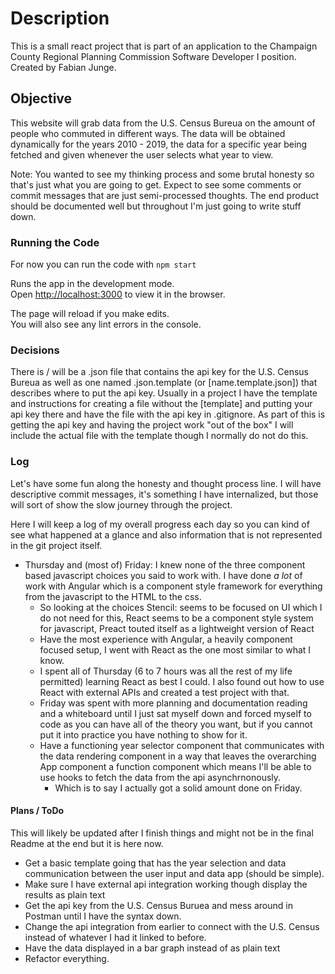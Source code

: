 # Description

This is a small react project that is part of an application to the Champaign County Regional Planning Commission Software Developer I position.
Created by Fabian Junge.

## Objective

This website will grab data from the U.S. Census Bureua on the amount of people who commuted in different ways.
The data will be obtained dynamically for the years 2010 - 2019, the data for a specific year being fetched and given whenever the user selects what year to view.

Note: You wanted to see my thinking process and some brutal honesty so that's just what you are going to get.
Expect to see some comments or commit messages that are just semi-processed thoughts. The end product should be documented well but throughout I'm just going to write stuff down.

### Running the Code

For now you can run the code with `npm start`

Runs the app in the development mode.\
Open [http://localhost:3000](http://localhost:3000) to view it in the browser.

The page will reload if you make edits.\
You will also see any lint errors in the console.

### Decisions
There is / will be a .json file that contains the api key for the U.S. Census Bureua as well as one named .json.template (or \[name\.template.json]) that describes where to put the api key.
Usually in a project I have the template and instructions for creating a file without the \[template\] and putting your api key there and have the file with the api key in .gitignore.
As part of this is getting the api key and having the project work "out of the box" I will include the actual file with the template though I normally do not do this.

### Log 
Let's have some fun along the honesty and thought process line.
I will have descriptive commit messages, it's something I have internalized, but those will sort of show the slow journey through the project.

Here I will keep a log of my overall progress each day so you can kind of see what happened at a glance and also information that is not represented in the git project itself.

* Thursday and (most of) Friday: I knew none of the three component based javascript choices you said to work with. I have done *a lot* of work with Angular which is a component style framework for
everything from the javascript to the HTML to the css.
	* So looking at the choices Stencil: seems to be focused on UI which I do not need for this, React seems to be a component style system for javascript, Preact touted itself as a lightweight version of React
	* Have the most experience with Angular, a heavily component focused setup, I went with React as the one most similar to what I know.
	* I spent all of Thursday (6 to 7 hours was all the rest of my life permitted) learning React as best I could. I also found out how to use React with external APIs and created a test project with that.
	* Friday was spent with more planning and documentation reading and a whiteboard until I just sat myself down and forced myself to code as you can have all of the theory you want, but if you cannot put it into practice you have nothing to show for it.
	* Have a functioning year selector component that communicates with the data rendering component in a way that leaves the overarching App component a function component which means I'll be able to use hooks to fetch the data from the api asynchrnonously.
		* Which is to say I actually got a solid amount done on Friday.

#### Plans / ToDo
This will likely be updated after I finish things and might not be in the final Readme at the end but it is here now.
* Get a basic template going that has the year selection and data communication between the user input and data app (should be simple).
* Make sure I have external api integration working though display the results as plain text
* Get the api key from the U.S. Census Buruea and mess around in Postman until I have the syntax down.
* Change the api integration from earlier to connect with the U.S. Census instead of whatever I had it linked to before.
* Have the data displayed in a bar graph instead of as plain text
* Refactor everything.
